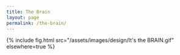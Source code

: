 ```yaml
---
title: The Brain
layout: page
permalink: /the-brain/
---
```


{% include fig.html src="/assets/images/design/It's the BRAIN.gif"
elsewhere=true %}

